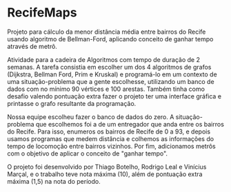 # RecifeMaps
Projeto para cálculo da menor distância média entre bairros do Recife usando algoritmo de Bellman-Ford, aplicando conceito de ganhar tempo através de metrô.

Atividade para a cadeira de Algoritmos com tempo de duração de 2 semanas. A tarefa consistia em escolher um dos 4 algoritmos de grafos (Dijkstra, Bellman Ford, Prim e Kruskal) e programá-lo em um contexto de uma situação-problema que a gente escolhesse, utilizando um banco de dados com no mínimo 90 vértices e 100 arestas. Também tinha como desafio valendo pontuação extra fazer o projeto ter uma interface gráfica e printasse o grafo resultante da programação.

Nossa equipe escolheu fazer o banco de dados do zero. A situação-problema que escolhemos foi a de um entregador que anda entre os bairros do Recife. Para isso, enumeros os bairros de Recife de 0 a 93, e depois usamos programas que medem distância e colhemos as informações do tempo de locomoção entre bairros vizinhos. Por fim, adicionamos metrôs com o objetivo de aplicar o conceito de "ganhar tempo".

O projeto foi desenvolvido por Thiago Botelho, Rodrigo Leal e Vinícius Marçal, e o trabalho teve nota máxima (10), além de pontuação extra máxima (1,5) na nota do período.

